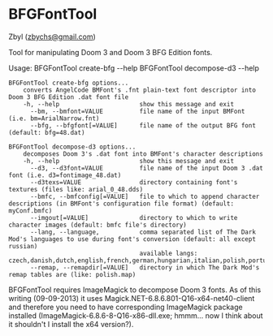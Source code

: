BFGFontTool
===========

Zbyl (zbychs@gmail.com)

Tool for manipulating Doom 3 and Doom 3 BFG Edition fonts.

Usage:
    BFGFontTool create-bfg --help
    BFGFontTool decompose-d3 --help
	
	BFGFontTool create-bfg options...
		converts AngelCode BMFont's .fnt plain-text font descriptor into Doom 3 BFG Edition .dat font file
		-h, --help                 		show this message and exit
		  --bm, --bmfont=VALUE   		file name of the input BMFont (i.e. bm=ArialNarrow.fnt)
		  --bfg, --bfgfont[=VALUE]		file name of the output BFG font (default: bfg=48.dat)
							   
	BFGFontTool decompose-d3 options...
		decomposes Doom 3's .dat font into BMFont's character descriptions
		-h, --help                 		show this message and exit
		  --d3, --d3font=VALUE   		file name of the input Doom 3 .dat font (i.e. d3=fontimage_48.dat)
		  --d3texs=VALUE         		directory containing font's textures (files like: arial_0_48.dds)
		  --bmfc, --bmfconfig[=VALUE]	file to which to append character descriptions (in BMFont's configuration file format) (default: myConf.bmfc)
		  --imgout[=VALUE]       		directory to which to write character images (default: bmfc file's directory)
		  --lang, --language,    		comma separated list of The Dark Mod's languages to use during font's conversion (default: all except russian)
										available langs: czech,danish,dutch,english,french,german,hungarian,italian,polish,portuguese,slovak,spanish,russian
		  --remap, --remapdir[=VALUE]	directory in which The Dark Mod's remap tables are (like: polish.map)
							   
BFGFontTool requires ImageMagick to decompose Doom 3 fonts.
As of this writing (09-09-2013) it uses Magick.NET-6.8.6.801-Q16-x64-net40-client and therefore you need to have corresponding
ImageMagick package installed (ImageMagick-6.8.6-8-Q16-x86-dll.exe; hmmm... now I think about it shouldn't I install the x64 version?).

